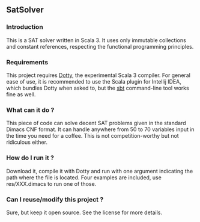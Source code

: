 ## SatSolver

### Introduction
This is a SAT solver written in Scala 3. 
It uses only immutable collections and constant references, respecting the functional programming principles.

### Requirements
This project requires [Dotty](https://github.com/lampepfl/dotty), the experimental Scala 3 compiler.
For general ease of use, it is recommended to use the Scala plugin for Intellij IDEA, which bundles Dotty when asked to, but the [sbt](https://dotty.epfl.ch/) command-line tool works fine as well.

### What can it do ?
This piece of code can solve decent SAT problems given in the standard Dimacs CNF format. It can handle anywhere from 50 to 70 variables input in the time you need for a coffee. This is not competition-worthy but not ridiculous either.
### How do I run it ?
Download it, compile it with Dotty and run with one argument indicating the path where the file is located. Four examples are included, use res/XXX.dimacs to run one of those.
### Can I reuse/modify this project ?
Sure, but keep it open source. See the license for more details.
